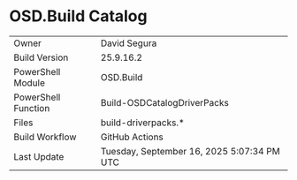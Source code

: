﻿# OSD.Build Catalog

| | |
|-|-|
| Owner | David Segura |
| Build Version | 25.9.16.2 |
| PowerShell Module | OSD.Build |
| PowerShell Function | Build-OSDCatalogDriverPacks |
| Files | build-driverpacks.* |
| Build Workflow | GitHub Actions |
| Last Update | Tuesday, September 16, 2025 5:07:34 PM UTC |
